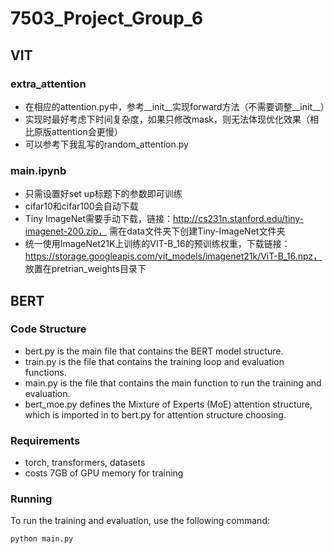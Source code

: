 # 7503_Project_Group_6

## VIT

### extra_attention

- 在相应的attention.py中，参考__init__实现forward方法（不需要调整__init__）
- 实现时最好考虑下时间复杂度，如果只修改mask，则无法体现优化效果（相比原版attention会更慢）
- 可以参考下我乱写的random_attention.py

### main.ipynb

- 只需设置好set up标题下的参数即可训练
- cifar10和cifar100会自动下载
- Tiny ImageNet需要手动下载，链接：http://cs231n.stanford.edu/tiny-imagenet-200.zip， 需在data文件夹下创建Tiny-ImageNet文件夹
- 统一使用ImageNet21K上训练的VIT-B_16的预训练权重，下载链接：https://storage.googleapis.com/vit_models/imagenet21k/ViT-B_16.npz， 放置在pretrian_weights目录下


## BERT

### Code Structure

- bert.py is the main file that contains the BERT model structure.
- train.py is the file that contains the training loop and evaluation functions.
- main.py is the file that contains the main function to run the training and evaluation.
- bert_moe.py defines the Mixture of Experts (MoE) attention structure, which is imported in to bert.py for attention structure choosing.

### Requirements
- torch, transformers, datasets
- costs 7GB of GPU memory for training

### Running
To run the training and evaluation, use the following command:

```python main.py``` 